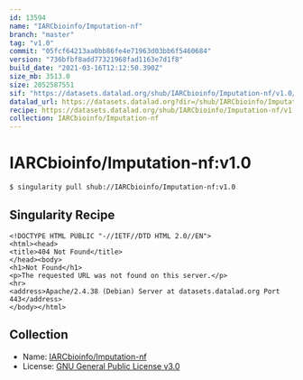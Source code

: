 ```yaml
---
id: 13594
name: "IARCbioinfo/Imputation-nf"
branch: "master"
tag: "v1.0"
commit: "05fcf64213aa0bb86fe4e71963d03bb6f5460684"
version: "736bfbf8add77321968fad1163e7d1f8"
build_date: "2021-03-16T12:12:50.390Z"
size_mb: 3513.0
size: 2052587551
sif: "https://datasets.datalad.org/shub/IARCbioinfo/Imputation-nf/v1.0/2021-03-16-05fcf642-736bfbf8/736bfbf8add77321968fad1163e7d1f8.sif"
datalad_url: https://datasets.datalad.org?dir=/shub/IARCbioinfo/Imputation-nf/v1.0/2021-03-16-05fcf642-736bfbf8/
recipe: https://datasets.datalad.org/shub/IARCbioinfo/Imputation-nf/v1.0/2021-03-16-05fcf642-736bfbf8/Singularity
collection: IARCbioinfo/Imputation-nf
---
```


# IARCbioinfo/Imputation-nf:v1.0

```bash
$ singularity pull shub://IARCbioinfo/Imputation-nf:v1.0
```

## Singularity Recipe

```singularity
<!DOCTYPE HTML PUBLIC "-//IETF//DTD HTML 2.0//EN">
<html><head>
<title>404 Not Found</title>
</head><body>
<h1>Not Found</h1>
<p>The requested URL was not found on this server.</p>
<hr>
<address>Apache/2.4.38 (Debian) Server at datasets.datalad.org Port 443</address>
</body></html>
```

## Collection

 - Name: [IARCbioinfo/Imputation-nf](https://github.com/IARCbioinfo/Imputation-nf)
 - License: [GNU General Public License v3.0](https://api.github.com/licenses/gpl-3.0)

